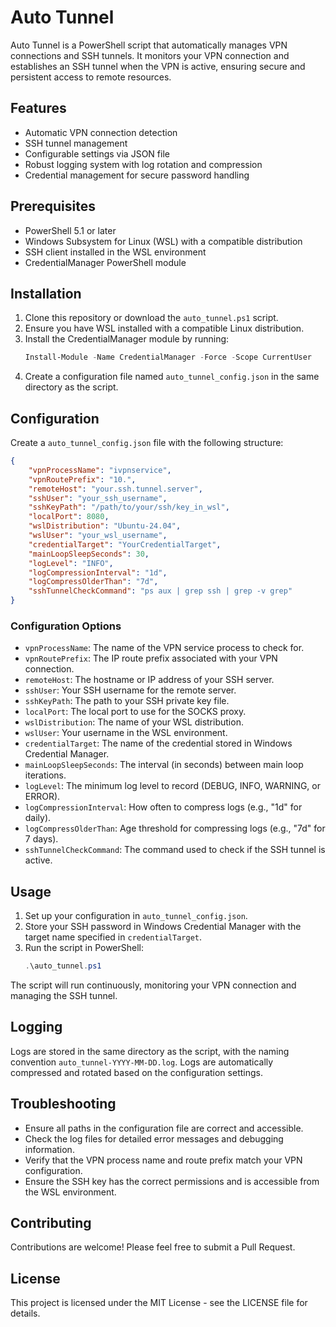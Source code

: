 # Auto Tunnel

Auto Tunnel is a PowerShell script that automatically manages VPN connections and SSH tunnels. It monitors your VPN connection and establishes an SSH tunnel when the VPN is active, ensuring secure and persistent access to remote resources.

## Features

- Automatic VPN connection detection
- SSH tunnel management
- Configurable settings via JSON file
- Robust logging system with log rotation and compression
- Credential management for secure password handling

## Prerequisites

- PowerShell 5.1 or later
- Windows Subsystem for Linux (WSL) with a compatible distribution
- SSH client installed in the WSL environment
- CredentialManager PowerShell module

## Installation

1. Clone this repository or download the `auto_tunnel.ps1` script.
2. Ensure you have WSL installed with a compatible Linux distribution.
3. Install the CredentialManager module by running:
   ```powershell
   Install-Module -Name CredentialManager -Force -Scope CurrentUser
   ```
4. Create a configuration file named `auto_tunnel_config.json` in the same directory as the script.

## Configuration

Create a `auto_tunnel_config.json` file with the following structure:
```json
{
    "vpnProcessName": "ivpnservice",
    "vpnRoutePrefix": "10.",
    "remoteHost": "your.ssh.tunnel.server",
    "sshUser": "your_ssh_username",
    "sshKeyPath": "/path/to/your/ssh/key_in_wsl",
    "localPort": 8080,
    "wslDistribution": "Ubuntu-24.04",
    "wslUser": "your_wsl_username",
    "credentialTarget": "YourCredentialTarget",
    "mainLoopSleepSeconds": 30,
    "logLevel": "INFO",
    "logCompressionInterval": "1d",
    "logCompressOlderThan": "7d",
    "sshTunnelCheckCommand": "ps aux | grep ssh | grep -v grep"
}
```

### Configuration Options

- `vpnProcessName`: The name of the VPN service process to check for.
- `vpnRoutePrefix`: The IP route prefix associated with your VPN connection.
- `remoteHost`: The hostname or IP address of your SSH server.
- `sshUser`: Your SSH username for the remote server.
- `sshKeyPath`: The path to your SSH private key file.
- `localPort`: The local port to use for the SOCKS proxy.
- `wslDistribution`: The name of your WSL distribution.
- `wslUser`: Your username in the WSL environment.
- `credentialTarget`: The name of the credential stored in Windows Credential Manager.
- `mainLoopSleepSeconds`: The interval (in seconds) between main loop iterations.
- `logLevel`: The minimum log level to record (DEBUG, INFO, WARNING, or ERROR).
- `logCompressionInterval`: How often to compress logs (e.g., "1d" for daily).
- `logCompressOlderThan`: Age threshold for compressing logs (e.g., "7d" for 7 days).
- `sshTunnelCheckCommand`: The command used to check if the SSH tunnel is active.

## Usage

1. Set up your configuration in `auto_tunnel_config.json`.
2. Store your SSH password in Windows Credential Manager with the target name specified in `credentialTarget`.
3. Run the script in PowerShell:
   ```powershell
   .\auto_tunnel.ps1
   ```

The script will run continuously, monitoring your VPN connection and managing the SSH tunnel.

## Logging

Logs are stored in the same directory as the script, with the naming convention `auto_tunnel-YYYY-MM-DD.log`. Logs are automatically compressed and rotated based on the configuration settings.

## Troubleshooting

- Ensure all paths in the configuration file are correct and accessible.
- Check the log files for detailed error messages and debugging information.
- Verify that the VPN process name and route prefix match your VPN configuration.
- Ensure the SSH key has the correct permissions and is accessible from the WSL environment.

## Contributing

Contributions are welcome! Please feel free to submit a Pull Request.

## License

This project is licensed under the MIT License - see the LICENSE file for details.